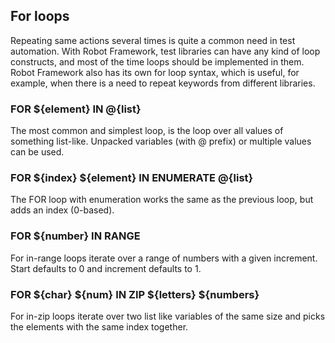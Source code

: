 ## For loops

Repeating same actions several times is quite a common need in test automation. With Robot Framework, test libraries can have any kind of loop constructs, and most of the time loops should be implemented in them. Robot Framework also has its own for loop syntax, which is useful, for example, when there is a need to repeat keywords from different libraries.

### FOR ${element} IN @{list}

The most common and simplest loop, is the loop over all values of something list-like.
Unpacked variables (with @ prefix) or multiple values can be used.

### FOR ${index} ${element} IN ENUMERATE @{list}

The FOR loop with enumeration works the same as the previous loop, but adds an index (0-based).

### FOR ${number} IN RANGE

For in-range loops iterate over a range of numbers with a given increment.
Start defaults to 0 and increment defaults to 1.

### FOR ${char} ${num} IN ZIP ${letters} ${numbers}

For in-zip loops iterate over two list like variables of the same size
and picks the elements with the same index together.